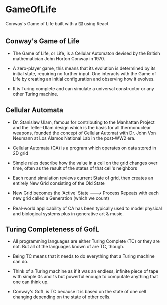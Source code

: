 # GameOfLife
Conway's Game of Life built with a ⌨️ using React

## Conway's Game of Life
- The Game of Life, or Life, is a Cellular Automaton devised by the British mathematician John Horton Conway in 1970. 

- A zero-player game, this means that its evolution is determined by its initial state, requiring no further input. One interacts with the Game of Life by creating an initial configuration and observing how it evolves.

- It is Turing complete and can simulate a universal constructor or any other Turing machine.

## Cellular Automata
- Dr. Stanislaw Ulam, famous for contributing to the Manhattan Project and the Teller-Ulam design which is the basis for all thermonuclear weapons, founded the concept of Cellular Automat with Dr. John Von Neumann at Los Alamos National Lab in the post-WW2 era. 

- Cellular Automata (CA) is a program which operates on data stored in 2D grid

- Simple rules describe how the value in a cell on the grid changes over time, often as the result of the states of that cell's neighbors

- Each round simulation reviews current State of grid, then creates an entirely New Grid consisting of the Old State

- New Grid becomes the 'Active' State ---> Process Repeats with each new grid called a Generation (which we count)

- Real-world applicability of CA has been typically used to model physical and biological systems plus in generative art & music. 


## Turing Completeness of GofL
- All programming languages are either Turing Complete (TC) or they are not. But all of the languages known of are TC, though.

- Being TC means that it needs to do everything that a Turing machine can do. 

- Think of a Turing machine as if it was an endless, infinite piece of tape with simple 0s and 1s but powerful enough to computate anything that one can think up. 

- Conway's GofL is TC because it is based on the state of one cell changing depending on the state of other cells. 
